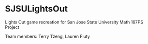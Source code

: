 # SJSULightsOut
Lights Out game recreation for San Jose State University Math 167PS Project

Team members:
Terry Tzeng, Lauren Fluty 